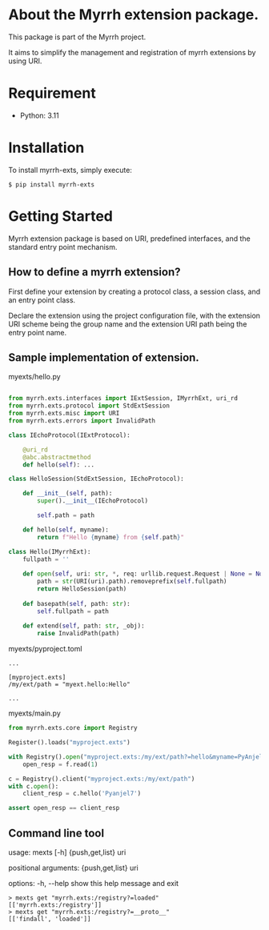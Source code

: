 About the Myrrh extension package.
=============================

This package is part of the Myrrh project.

It aims to simplify the management and registration of myrrh extensions by using URI.

Requirement
============

* Python: 3.11

Installation
============

To install myrrh-exts, simply execute:

```shell
$ pip install myrrh-exts
```

Getting Started
===============

Myrrh extension package is based on URI, predefined interfaces, and the standard entry point mechanism. 


How to define a myrrh extension?
--------------------------------

First define your extension by creating a protocol class, a session class, and an entry point class.

Declare the extension using the project configuration file, with the extension URI scheme being the group name and the extension URI path being the entry point name.


Sample implementation of extension.
-----------------------------------

myexts/hello.py
```python

from myrrh.exts.interfaces import IExtSession, IMyrrhExt, uri_rd
from myrrh.exts.protocol import StdExtSession
from myrrh.exts.misc import URI
from myrrh.exts.errors import InvalidPath

class IEchoProtocol(IExtProtocol):

    @uri_rd
    @abc.abstractmethod
    def hello(self): ...

class HelloSession(StdExtSession, IEchoProtocol):

    def __init__(self, path):
        super().__init__(IEchoProtocol)

        self.path = path

    def hello(self, myname):
        return f"Hello {myname} from {self.path}"

class Hello(IMyrrhExt):
    fullpath = ''
    
    def open(self, uri: str, *, req: urllib.request.Request | None = None) -> HelloSession:
        path = str(URI(uri).path).removeprefix(self.fullpath)  
        return HelloSession(path)
    
    def basepath(self, path: str):
        self.fullpath = path
        
    def extend(self, path: str, _obj):
        raise InvalidPath(path)

```

myexts/pyproject.toml
```
...

[myproject.exts]
/my/ext/path = "myext.hello:Hello"

...

```

myexts/main.py
```python
from myrrh.exts.core import Registry

Register().loads("myproject.exts")

with Registry().open("myproject.exts:/my/ext/path?=hello&myname=PyAnjel7") as f:
    open_resp = f.read(1)

c = Registry().client("myproject.exts:/my/ext/path")
with c.open():
    client_resp = c.hello('Pyanjel7')

assert open_resp == client_resp
```

Command line tool
-----------------

usage: mexts [-h] {push,get,list} uri

positional arguments:
  {push,get,list}
  uri

options:
  -h, --help       show this help message and exit

```shell
> mexts get "myrrh.exts:/registry?=loaded"
[['myrrh.exts:/registry']]
> mexts get "myrrh.exts:/registry?=__proto__"
[['findall', 'loaded']]
```